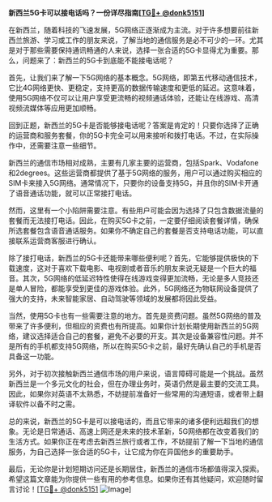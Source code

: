 **新西兰5G卡可以接电话吗？一份详尽指南[[TG💪+ @donk5151](https://t.me/s/donk5151)]**

在新西兰，随着科技的飞速发展，5G网络正逐渐成为主流。对于许多想要前往新西兰旅游、学习或工作的朋友来说，了解当地的通信服务是必不可少的一环。尤其是对于那些需要保持通讯畅通的人来说，选择一张合适的5G卡显得尤为重要。那么，问题来了：新西兰的5G卡到底能不能接电话呢？

首先，让我们来了解一下5G网络的基本概念。5G网络，即第五代移动通信技术，它比4G网络更快、更稳定，支持更高的数据传输速度和更低的延迟。这意味着，使用5G网络不仅可以让用户享受更流畅的视频通话体验，还能让在线游戏、高清视频流媒体等应用更加顺畅。

回到正题，新西兰的5G卡是否能够接电话呢？答案是肯定的！只要你选择了正确的运营商和服务套餐，你的5G卡完全可以用来接听和拨打电话。不过，在实际操作中，还需要注意一些细节。

新西兰的通信市场相对成熟，主要有几家主要的运营商，包括Spark、Vodafone和2degrees。这些运营商都提供了基于5G网络的服务，用户可以通过购买相应的SIM卡来接入5G网络。通常情况下，只要你的设备支持5G，并且你的SIM卡开通了语音通话功能，就可以正常接打电话。

然而，这里有一个小陷阱需要注意。有些用户可能会因为选择了只包含数据流量的套餐而无法接打电话。因此，在购买5G卡之前，一定要仔细阅读套餐详情，确保所选套餐包含语音通话服务。如果你不确定自己的套餐是否支持电话功能，可以直接联系运营商客服进行确认。

除了接打电话，新西兰的5G卡还能带来哪些便利呢？首先，它能够提供极快的下载速度，这对于喜欢下载电影、电视剧或者音乐的朋友来说无疑是一个巨大的福音。其次，5G网络的低延迟特性使得在线游戏变得更加流畅，无论是多人竞技还是单人冒险，都能享受到更佳的游戏体验。此外，5G网络还为物联网设备提供了强大的支持，未来智能家居、自动驾驶等领域的发展都将因此受益。

当然，使用5G卡也有一些需要注意的地方。首先是资费问题。虽然5G网络的普及带来了许多便利，但相应的资费也有所提高。如果你计划长期使用新西兰的5G网络，建议选择适合自己的套餐，避免不必要的开支。其次是设备兼容性问题。并不是所有的手机都支持5G网络，所以在购买5G卡之前，最好先确认自己的手机是否具备这一功能。

另外，对于初次接触新西兰通信市场的用户来说，语言障碍可能是一个挑战。虽然新西兰是一个多元文化的社会，但在办理业务时，英语仍然是最主要的交流工具。因此，如果你对英语不太熟悉，不妨提前准备好一些常用的沟通短语，或者带上翻译软件以备不时之需。

总的来说，新西兰的5G卡是可以接电话的，而且它带来的诸多便利远超我们的想象。无论是日常通话、高速上网还是未来的技术革新，5G网络都在改变着我们的生活方式。如果你正在考虑去新西兰旅行或者工作，不妨提前了解一下当地的通信服务，为自己选择一张合适的5G卡，让它成为你在异国他乡的重要助手。

最后，无论你是计划短期访问还是长期居住，新西兰的通信市场都值得深入探索。希望这篇文章能为你提供一些有用的参考信息。如果你还有其他疑问，欢迎随时留言讨论！[[TG💪+ @donk5151](https://t.me/s/donk5151) ![Image](https://i.postimg.cc/rwNCRYN7/Snipaste-2025-04-30-17-27-05.png)]